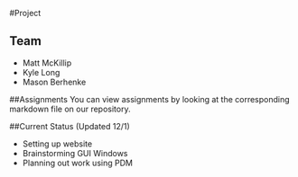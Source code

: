 #Project
## Team
- Matt McKillip
- Kyle Long
- Mason Berhenke

##Assignments
You can view assignments by looking at the corresponding markdown file on our repository.

##Current Status (Updated 12/1)
- Setting up website
- Brainstorming GUI Windows
- Planning out work using PDM
